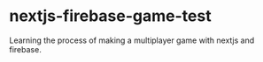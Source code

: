 # nextjs-firebase-game-test
Learning the process of making a multiplayer game with nextjs and firebase.
